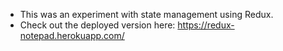 - This was an experiment with state management using Redux.
- Check out the deployed version here: https://redux-notepad.herokuapp.com/
